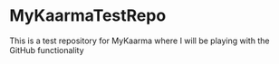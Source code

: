 # MyKaarmaTestRepo
This is a test repository for MyKaarma where I will be playing with the GitHub functionality
